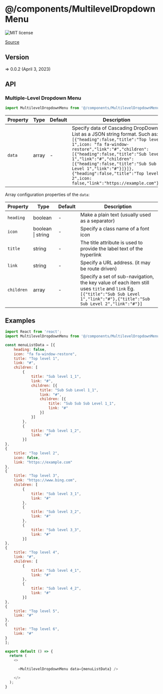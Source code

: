 # @/components/MultilevelDropdownMenu

![MIT license](https://badgen.now.sh/badge/license/MIT)

[Source](https://github.com/jtsamzg/fullstack-nextjs-app/tree/main/src/components/MultilevelDropdownMenu)


## Version

=> 0.0.2 (April 3, 2023)

## API

### Multiple-Level Dropdown Menu
```js
import MultilevelDropdownMenu from '@/components/MultilevelDropdownMenu';
```
| Property | Type | Default | Description |
| --- | --- | --- | --- |
| `data` | array | - | Specify data of Cascading DropDown List as a JSON string format. Such as: <br />`[{"heading":false,"title":"Top level 1",icon: "fa fa-window-restore","link":"#","children":[{"heading":false,"title":"Sub level 1","link":"#","children":[{"heading":false,"title":"Sub Sub Level 1","link":"#"}]}]},{"heading":false,"title":"Top level 2",icon: false,"link":"https://example.com"}]` |


Array configuration properties of the `data`:

| Property | Type | Default | Description |
| --- | --- | --- | --- |
| `heading` | boolean | - | Make a plain text (usually used as a separator) |
| `icon` | boolean \| string | - | Specify a class name of a font icon |
| `title` | string | - | The title attribute is used to provide the label text of the hyperlink |
| `link` | string | - | Specify a URL address. (it may be route driven) |
| `children` | array | - | Specify a set of sub-navigation, the key value of each item still uses `title` and `link` Eg. `[{"title":"Sub Sub Level 1","link":"#"},{"title":"Sub Sub Level 2","link":"#"}]` |




## Examples

```js
import React from 'react';
import MultilevelDropdownMenu from '@/components/MultilevelDropdownMenu';

const menuListData = [{
    heading: false,
    icon: "fa fa-window-restore",
	title: "Top level 1",
	link: "#",
	children: [
		{
			title: "Sub level 1_1",
			link: "#",
			children: [{
				title: "Sub Sub Level 1_1",
				link: "#",
				children: [{
					title: "Sub Sub Sub Level 1_1",
					link: "#"
				}]
			}]
		},
		{
			title: "Sub level 1_2",
			link: "#"
		}]
},
{
	title: "Top level 2",
    icon: false,
	link: "https://example.com"
},
{
	title: "Top level 3",
	link: "https://www.bing.com",
	children: [
		{
			title: "Sub level 3_1",
			link: "#"
		},
		{
			title: "Sub level 3_2",
			link: "#"
		},
		{
			title: "Sub level 3_3",
			link: "#"
		}]
},
{
	title: "Top level 4",
	link: "#",
	children: [
		{
			title: "Sub level 4_1",
			link: "#"
		},
		{
			title: "Sub level 4_2",
			link: "#"
		}]
},
{
	title: "Top level 5",
	link: "#"
},
{
	title: "Top level 6",
	link: "#"
}
];

export default () => {
  return (
    <>

      <MultilevelDropdownMenu data={menuListData} />

    </>
  );
}

```